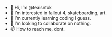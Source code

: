 - 👋 Hi, I’m @teaisntok
- 👀 I’m interested in fallout 4, skateboarding, art.
- 🌱 I’m currently learning coding I guess.
- 💞️ I’m looking to collaborate on nothing.
- 📫 How to reach me, dont.

<!---
teaisntok/teaisntok is a ✨ special ✨ repository because its `README.md` (this file) appears on your GitHub profile.
You can click the Preview link to take a look at your changes.
--->    
